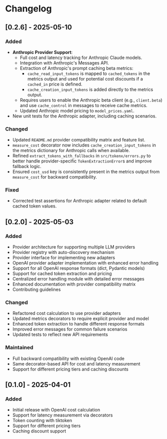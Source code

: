 # Changelog

## [0.2.6] - 2025-05-10

### Added
- **Anthropic Provider Support**:
    - Full cost and latency tracking for Anthropic Claude models.
    - Integration with Anthropic's Messages API.
    - Extraction of Anthropic's prompt caching beta metrics:
        - `cache_read_input_tokens` is mapped to `cached_tokens` in the metrics output and used for potential cost discounts if a `cached_in` price is defined.
        - `cache_creation_input_tokens` is added directly to the metrics output.
    - Requires users to enable the Anthropic beta client (e.g., `client.beta`) and use `cache_control` in messages to receive cache metrics.
    - Updated Anthropic model pricing to `model_prices.yaml`.
- New unit tests for the Anthropic adapter, including caching scenarios.

### Changed
- Updated `README.md` provider compatibility matrix and feature list.
- `measure_cost` decorator now includes `cache_creation_input_tokens` in the metrics dictionary for Anthropic calls when available.
- Refined `extract_tokens_with_fallbacks` in `src/tokenx/errors.py` to better handle provider-specific `TokenExtractionError`s and improve fallback logic.
- Ensured `cost_usd` key is consistently present in the metrics output from `measure_cost` for backward compatibility.

### Fixed
- Corrected test assertions for Anthropic adapter related to default cached token values.

## [0.2.0] - 2025-05-03

### Added
- Provider architecture for supporting multiple LLM providers
- Provider registry with auto-discovery mechanism
- Provider interface for implementing new adapters
- OpenAI provider adapter implementation with enhanced error handling
- Support for all OpenAI response formats (dict, Pydantic models)
- Support for cached token extraction and pricing
- Centralized error handling module with detailed error messages
- Enhanced documentation with provider compatibility matrix
- Contributing guidelines

### Changed
- Refactored cost calculation to use provider adapters
- Updated metrics decorators to require explicit provider and model
- Enhanced token extraction to handle different response formats
- Improved error messages for common failure scenarios
- Updated tests to reflect new API requirements

### Maintained
- Full backward compatibility with existing OpenAI code
- Same decorator-based API for cost and latency measurement
- Support for different pricing tiers and caching discounts

## [0.1.0] - 2025-04-01

### Added
- Initial release with OpenAI cost calculation
- Support for latency measurement via decorators
- Token counting with tiktoken
- Support for different pricing tiers
- Caching discount support